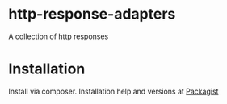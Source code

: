 http-response-adapters
========================

A collection of http responses

# Installation

Install via composer. Installation help and versions at [Packagist](https://packagist.org/packages/tailored-tunes/http-response-adapters)

